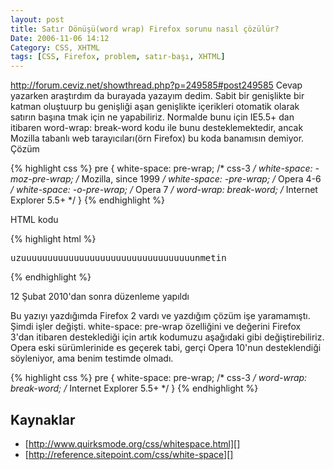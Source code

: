 ```yaml
---
layout: post
title: Satır Dönüşü(word wrap) Firefox sorunu nasıl çözülür?
Date: 2006-11-06 14:12
Category: CSS, XHTML
tags: [CSS, Firefox, problem, satır-başı, XHTML]
---
```


http://forum.ceviz.net/showthread.php?p=249585#post249585 Cevap
yazarken araştırdım da burayada yazayım dedim. Sabit bir genişlikte bir
katman oluştuurp bu genişliği aşan genişlikte içerikleri otomatik olarak
satırın başına tmak için ne yapabiliriz. Normalde bunu için IE5.5+ dan
itibaren word-wrap: break-word kodu ile bunu desteklemektedir, ancak
Mozilla tabanlı web tarayıcıları(örn Firefox) bu koda banamısın demiyor.
Çözüm


{% highlight css %}
pre {
	white-space: pre-wrap; /* css-3 */
	white-space: -moz-pre-wrap; /* Mozilla, since 1999 */
	white-space: -pre-wrap; /* Opera 4-6 */
	white-space: -o-pre-wrap; /* Opera 7 */
	word-wrap: break-word; /* Internet Explorer 5.5+ */
}
{% endhighlight %}

HTML kodu

{% highlight html %}
	<pre>uzuuuuuuuuuuuuuuuuuuuuuuuuuuuuuuuuunmetin</pre>
{% endhighlight %}

12 Şubat 2010'dan sonra düzenleme yapıldı

Bu yazıyı yazdığımda Firefox 2 vardı ve yazdığım çözüm işe yaramamıştı.
Şimdi işler değişti. white-space: pre-wrap özelliğini ve değerini
Firefox 3'dan itibaren desteklediği için artık kodumuzu aşağıdaki gibi
değiştirebiliriz. Opera eski sürümlerinide es geçerek tabi, gerçi Opera
10'nun desteklendiği söyleniyor, ama benim testimde olmadı.

{% highlight css %}
pre {
	white-space: pre-wrap; /* css-3 */
	word-wrap: break-word; /* Internet Explorer 5.5+ */
}
{% endhighlight %}

## Kaynaklar

-   [http://www.quirksmode.org/css/whitespace.html][]
-   [http://reference.sitepoint.com/css/white-space][]

  [http://www.quirksmode.org/css/whitespace.html]: http://www.quirksmode.org/css/whitespace.html
  [http://reference.sitepoint.com/css/white-space]: http://reference.sitepoint.com/css/white-space

